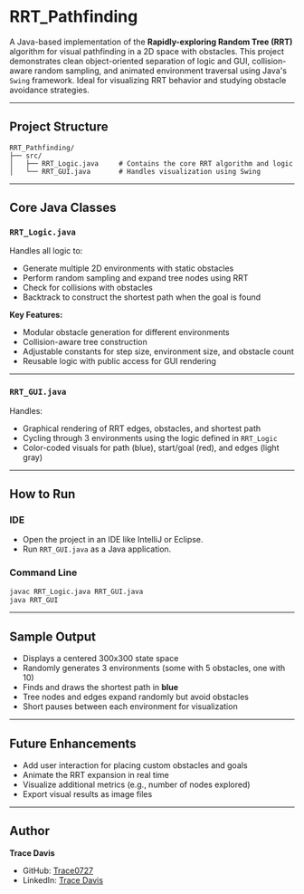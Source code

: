 # RRT_Pathfinding

A Java-based implementation of the **Rapidly-exploring Random Tree (RRT)** algorithm for visual pathfinding in a 2D space with obstacles. This project demonstrates clean object-oriented separation of logic and GUI, collision-aware random sampling, and animated environment traversal using Java's `Swing` framework. Ideal for visualizing RRT behavior and studying obstacle avoidance strategies.

---



## Project Structure

```
RRT_Pathfinding/
├── src/
│   ├── RRT_Logic.java     # Contains the core RRT algorithm and logic
│   └── RRT_GUI.java       # Handles visualization using Swing
```

---



## Core Java Classes

### `RRT_Logic.java`
Handles all logic to:
- Generate multiple 2D environments with static obstacles
- Perform random sampling and expand tree nodes using RRT
- Check for collisions with obstacles
- Backtrack to construct the shortest path when the goal is found

**Key Features:**
- Modular obstacle generation for different environments  
- Collision-aware tree construction  
- Adjustable constants for step size, environment size, and obstacle count  
- Reusable logic with public access for GUI rendering

---



### `RRT_GUI.java`
Handles:
- Graphical rendering of RRT edges, obstacles, and shortest path  
- Cycling through 3 environments using the logic defined in `RRT_Logic`  
- Color-coded visuals for path (blue), start/goal (red), and edges (light gray)

---



## How to Run

### IDE
- Open the project in an IDE like IntelliJ or Eclipse.
- Run `RRT_GUI.java` as a Java application.

### Command Line
```bash
javac RRT_Logic.java RRT_GUI.java
java RRT_GUI
```

---



## Sample Output

- Displays a centered 300x300 state space  
- Randomly generates 3 environments (some with 5 obstacles, one with 10)  
- Finds and draws the shortest path in **blue**  
- Tree nodes and edges expand randomly but avoid obstacles  
- Short pauses between each environment for visualization  

---



## Future Enhancements

- Add user interaction for placing custom obstacles and goals  
- Animate the RRT expansion in real time  
- Visualize additional metrics (e.g., number of nodes explored)  
- Export visual results as image files  

---



## Author  
**Trace Davis**  
- GitHub: [Trace0727](https://github.com/Trace0727)  
- LinkedIn: [Trace Davis](https://www.linkedin.com/in/trace-d-926380138/)
